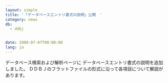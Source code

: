 ```yaml
---
layout: simple
title: '「データベースエントリ書式の説明」公開　'
category: news
db:
  - ddbj


date: 2000-07-07T00:00:00
lang: ja
---
```


データベース検索および解析ページに データベースエントリ書式の説明を追加しました。 ＤＤＢＪのフラットファイルの形式に沿って各項目について解説があります。
